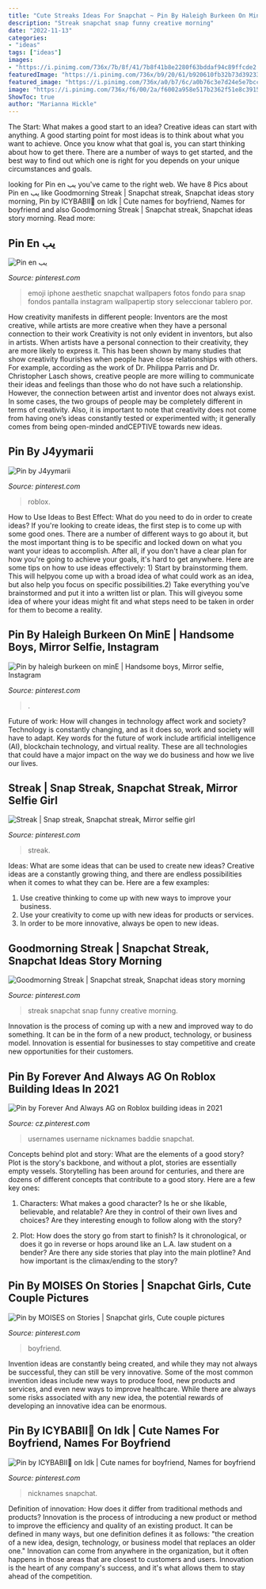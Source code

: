 ```yaml
---
title: "Cute Streaks Ideas For Snapchat ~ Pin By Haleigh Burkeen On Mine"
description: "Streak snapchat snap funny creative morning"
date: "2022-11-13"
categories:
- "ideas"
tags: ["ideas"]
images:
- "https://i.pinimg.com/736x/7b/8f/41/7b8f41b8e2280f63bddaf94c89ffcde2.jpg"
featuredImage: "https://i.pinimg.com/736x/b9/20/61/b920610fb32b73d39233339198116e37.jpg"
featured_image: "https://i.pinimg.com/736x/a0/b7/6c/a0b76c3e7d24e5e7bcc706cad581c585.jpg"
image: "https://i.pinimg.com/736x/f6/00/2a/f6002a958e517b2362f51e8c39159251.jpg"
ShowToc: true
author: "Marianna Hickle"
---
```



The Start: What makes a good start to an idea?
Creative ideas can start with anything. A good starting point for most ideas is to think about what you want to achieve. Once you know what that goal is, you can start thinking about how to get there. There are a number of ways to get started, and the best way to find out which one is right for you depends on your unique circumstances and goals.

	

		
looking for Pin en يب you've came to the right web. We have 8 Pics about Pin en يب like Goodmorning Streak | Snapchat streak, Snapchat ideas story morning, Pin by ICYBABII💎 on Idk | Cute names for boyfriend, Names for boyfriend and also Goodmorning Streak | Snapchat streak, Snapchat ideas story morning. Read more:
		
    
## Pin En يب

<img loading=lazy src="https://i.pinimg.com/736x/b1/78/33/b1783341f49e255ccad29c26cade95ec.jpg" onerror="this.onerror=null;this.src='https://tse1.mm.bing.net/th?id=OIP._1Eq-GF7OcjSQuzqlslFXAHaNI&amp;pid=15.1';" alt="Pin en يب">

_Source: pinterest.com_

>emoji iphone aesthetic snapchat wallpapers fotos fondo para snap fondos pantalla instagram wallpapertip story seleccionar tablero por. 

	

How creativity manifests in different people: Inventors are the most creative, while artists are more creative when they have a personal connection to their work
Creativity is not only evident in inventors, but also in artists. When artists have a personal connection to their creativity, they are more likely to express it. This has been shown by many studies that show creativity flourishes when people have close relationships with others. For example, according as the work of Dr. Philippa Parris and Dr. Christopher Lasch shows, creative people are more willing to communicate their ideas and feelings than those who do not have such a relationship. 
However, the connection between artist and inventor does not always exist. In some cases, the two groups of people may be completely different in terms of creativity. Also, it is important to note that creativity does not come from having one’s ideas constantly tested or experimented with; it generally comes from being open-minded andCEPTIVE towards new ideas.

    
## Pin By J4yymarii

<img loading=lazy src="https://i.pinimg.com/736x/b9/20/61/b920610fb32b73d39233339198116e37.jpg" onerror="this.onerror=null;this.src='https://tse4.mm.bing.net/th?id=OIP.lRYWFRoRRVqh8P3gUNH_JgHaLq&amp;pid=15.1';" alt="Pin by J4yymarii">

_Source: pinterest.com_

>roblox. 

	

How to Use Ideas to Best Effect: What do you need to do in order to create ideas?
If you're looking to create ideas, the first step is to come up with some good ones. There are a number of different ways to go about it, but the most important thing is to be specific and locked down on what you want your ideas to accomplish. After all, if you don't have a clear plan for how you're going to achieve your goals, it's hard to get anywhere. Here are some tips on how to use ideas effectively: 1) Start by brainstorming them. This will helpyou come up with a broad idea of what could work as an idea, but also help you focus on specific possibilities.2) Take everything you've brainstormed and put it into a written list or plan. This will giveyou some idea of where your ideas might fit and what steps need to be taken in order for them to become a reality.

    
## Pin By Haleigh Burkeen On MinE | Handsome Boys, Mirror Selfie, Instagram

<img loading=lazy src="https://i.pinimg.com/736x/a0/b7/6c/a0b76c3e7d24e5e7bcc706cad581c585.jpg" onerror="this.onerror=null;this.src='https://tse2.mm.bing.net/th?id=OIP.nGuANNm1loVflRHhCtgfjQHaJ3&amp;pid=15.1';" alt="Pin by haleigh burkeen on minE | Handsome boys, Mirror selfie, Instagram">

_Source: pinterest.com_

>. 

	

Future of work: How will changes in technology affect work and society?
Technology is constantly changing, and as it does so, work and society will have to adapt. Key words for the future of work include artificial intelligence (AI), blockchain technology, and virtual reality. These are all technologies that could have a major impact on the way we do business and how we live our lives.

    
## Streak | Snap Streak, Snapchat Streak, Mirror Selfie Girl

<img loading=lazy src="https://i.pinimg.com/736x/f6/00/2a/f6002a958e517b2362f51e8c39159251.jpg" onerror="this.onerror=null;this.src='https://tse4.mm.bing.net/th?id=OIP.37-kcStNXQuwMnSTgqXAYAHaPc&amp;pid=15.1';" alt="Streak | Snap streak, Snapchat streak, Mirror selfie girl">

_Source: pinterest.com_

>streak. 

	

Ideas: What are some ideas that can be used to create new ideas?
Creative ideas are a constantly growing thing, and there are endless possibilities when it comes to what they can be. Here are a few examples:
1. Use creative thinking to come up with new ways to improve your business.
2. Use your creativity to come up with new ideas for products or services.
3. In order to be more innovative, always be open to new ideas.

    
## Goodmorning Streak | Snapchat Streak, Snapchat Ideas Story Morning

<img loading=lazy src="https://i.pinimg.com/736x/e9/f6/e1/e9f6e1a7b15f9557d856576cdd3113da.jpg" onerror="this.onerror=null;this.src='https://tse2.mm.bing.net/th?id=OIP.5KB9n2X68uoz2yNNmANJYwHaNL&amp;pid=15.1';" alt="Goodmorning Streak | Snapchat streak, Snapchat ideas story morning">

_Source: pinterest.com_

>streak snapchat snap funny creative morning. 

	

Innovation is the process of coming up with a new and improved way to do something. It can be in the form of a new product, technology, or business model. Innovation is essential for businesses to stay competitive and create new opportunities for their customers.

    
## Pin By Forever And Always AG On Roblox Building Ideas In 2021

<img loading=lazy src="https://i.pinimg.com/736x/ba/04/81/ba04814e8c3ac7eed39cec72348758a8.jpg" onerror="this.onerror=null;this.src='https://tse4.mm.bing.net/th?id=OIP.szzuUBZrsEviIvyaac-5BwHaNK&amp;pid=15.1';" alt="Pin by Forever And Always AG on Roblox building ideas in 2021">

_Source: cz.pinterest.com_

>usernames username nicknames baddie snapchat. 

	

Concepts behind plot and story: What are the elements of a good story?
Plot is the story's backbone, and without a plot, stories are essentially empty vessels. Storytelling has been around for centuries, and there are dozens of different concepts that contribute to a good story. Here are a few key ones:
1) Characters: What makes a good character? Is he or she likable, believable, and relatable? Are they in control of their own lives and choices? Are they interesting enough to follow along with the story?

2) Plot: How does the story go from start to finish? Is it chronological, or does it go in reverse or hops around like an L.A. law student on a bender? Are there any side stories that play into the main plotline? And how important is the climax/ending to the story?

    
## Pin By MOISES On Stories | Snapchat Girls, Cute Couple Pictures

<img loading=lazy src="https://i.pinimg.com/736x/7b/8f/41/7b8f41b8e2280f63bddaf94c89ffcde2.jpg" onerror="this.onerror=null;this.src='https://tse3.mm.bing.net/th?id=OIP.RNCB_3vv-dgsOjkywh8UMwHaNK&amp;pid=15.1';" alt="Pin by MOISES on Stories | Snapchat girls, Cute couple pictures">

_Source: pinterest.com_

>boyfriend. 

	

Invention ideas are constantly being created, and while they may not always be successful, they can still be very innovative. Some of the most common invention ideas include new ways to produce food, new products and services, and even new ways to improve healthcare. While there are always some risks associated with any new idea, the potential rewards of developing an innovative idea can be enormous.

    
## Pin By ICYBABII💎 On Idk | Cute Names For Boyfriend, Names For Boyfriend

<img loading=lazy src="https://i.pinimg.com/736x/6d/70/7a/6d707a13481a40251fee9bf015b0ce97.jpg" onerror="this.onerror=null;this.src='https://tse2.mm.bing.net/th?id=OIP.8BVH4PmbrfXxKdDBK7oCgwHaMM&amp;pid=15.1';" alt="Pin by ICYBABII💎 on Idk | Cute names for boyfriend, Names for boyfriend">

_Source: pinterest.com_

>nicknames snapchat. 

	

Definition of innovation: How does it differ from traditional methods and products?
Innovation is the process of introducing a new product or method to improve the efficiency and quality of an existing product. It can be defined in many ways, but one definition defines it as follows: "the creation of a new idea, design, technology, or business model that replaces an older one." Innovation can come from anywhere in the organization, but it often happens in those areas that are closest to customers and users. Innovation is the heart of any company's success, and it's what allows them to stay ahead of the competition.

